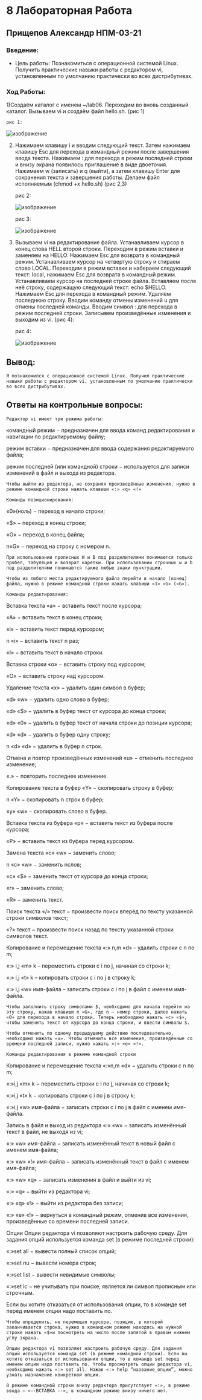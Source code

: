 # 8 Лабораторная Работа
## Прищепов Александр НПМ-03-21
### Введение:
- Цель работы:
    Познакомиться с операционной системой Linux. Получить практические навыки работы с редактором vi, установленным по умолчанию практически во всех дистрибутивах.
### Ход Работы:
1)Создаём каталог с именем ~/lab06. Переходим во вновь созданный каталог. Вызываем vi и создаём файл hello.sh. (рис 1)

    рис 1:
    
   ![изображение](https://user-images.githubusercontent.com/104249657/168426369-346e7418-91ef-4c37-850a-9e83d5fe47c5.png)


2) Нажимаем клавишу i и вводим следующий текст. Затем нажимаем клавишу Esc для перехода в командный режим после завершения ввода текста. Нажимаем : для перехода в режим последней строки и внизу экрана появилось приглашение в виде двоеточия.
 Нажимаем w (записать) и q (выйти), а затем клавишу Enter для сохранения текста и завершения работы. Делаем файл исполняемым (сhmod +x hello.sh) (рис 2,3)
 
    рис 2:
    
   ![изображение](https://user-images.githubusercontent.com/104249657/168426461-c3d44a09-2c34-4699-b3b3-510a1cc5adc5.png)
    
    рис 3:
    
   ![изображение](https://user-images.githubusercontent.com/104249657/168426476-a9d1ccb6-4429-4eae-95f2-db19dae3f196.png)

3) Вызываем vi на редактирование файла. Устанавливаем курсор в конец слова HELL второй строки. Переходим в режим вставки и заменяем на HELLO. Нажимаем Esc для возврата в командный режим. Устанавливаем курсор на четвертую строку и стираем слово LOCAL. Переходим в режим вставки и набераем следующий текст: local, нажимаем Esc для возврата в командный режим. Устанавливаем курсор на последней строке файла. Вставляем после неё строку, содержащую следующий текст: echo $HELLO. Нажимаем Esc для перехода в командный режим. Удаляем последнюю строку. Вводим команду отмены изменений u для отмены последней команды.
Вводим символ : для перехода в режим последней строки. Записывем произведённые изменения и выходим из vi. (рис 4):

    рис 4:
    
   ![изображение](https://user-images.githubusercontent.com/104249657/168426674-4a8a7b81-a211-4dfd-ac58-dcd4936b3b47.png)

## Вывод:
    Я познакомился с операционной системой Linux. Получил практические навыки работы с редактором vi, установленным по умолчанию практически во всех дистрибутивах.

## Ответы на контрольные вопросы:
    
    Редактор vi имеет три режима работы:

командный режим − предназначен для ввода команд редактирования и навигации по редактируемому файлу;

режим вставки − предназначен для ввода содержания редактируемого файла;

режим последней (или командной) строки − используется для записи изменений в файл и выхода из редактора.

    Чтобы выйти из редактора, не сохраняя произведённые изменения, нужно в режиме командной строки нажать клавиши «:» «q» «!»

    Команды позиционирования:

«0»(ноль) − переход в начало строки;

«$» − переход в конец строки;

«G» − переход в конец файла;

n«G» − переход на строку с номером n.

    При использовании прописных W и B под разделителями понимаются только пробел, табуляция и возврат каретки. При использовании строчных w и b под разделителями понимаются также любые знаки пунктуации.

    Чтобы из любого места редактируемого файла перейти в начало (конец) файла, нужно в режиме командной строки нажать клавиши «1» «G» («G»).

    Команды редактирования:

Вставка текста «а» − вставить текст после курсора;

«А» − вставить текст в конец строки;

«i» − вставить текст перед курсором;

n «i» − вставить текст n раз;

«I» − вставить текст в начало строки.

Вставка строки «о» − вставить строку под курсором;

«О» − вставить строку над курсором.

Удаление текста «x» − удалить один символ в буфер;

«d» «w» − удалить одно слово в буфер;

«d» «$» − удалить в буфер текст от курсора до конца строки;

«d» «0» − удалить в буфер текст от начала строки до позиции курсора;

«d» «d» − удалить в буфер одну строку;

n «d» «d» − удалить в буфер n строк.

Отмена и повтор произведённых изменений «u» − отменить последнее изменение;

«.» − повторить последнее изменение.

Копирование текста в буфер «Y» − скопировать строку в буфер;

n «Y» − скопировать n строк в буфер;

«y» «w» − скопировать слово в буфер.

Вставка текста из буфера «p» − вставить текст из буфера после курсора;

«P» − вставить текст из буфера перед курсором.

Замена текста «c» «w» − заменить слово;

n «c» «w» − заменить nслов;

«c» «$» − заменить текст от курсора до конца строки;

«r» − заменить слово;

«R» − заменить текст.

Поиск текста «/» текст − произвести поиск вперёд по тексту указанной строки символов текст;

«?» текст − произвести поиск назад по тексту указанной строки символов текст.

Копирование и перемещение текста «:» n,m «d» – удалить строки с n по m;

«:» i,j «m» k – переместить строки с i по j, начиная со строки k;

«:» i,j «t» k – копировать строки с i по j в строку k;

«:» i,j «w» имя-файла – записать строки с i по j в файл с именем имя-файла.

    Чтобы заполнить строку символами $, необходимо для начала перейти на эту строку, нажав клавиши n «G», где n – номер строки, далее нажать «0» для перехода в начало строки. Теперь необходимо нажать «c» «$», чтобы заменить текст от курсора до конца строки, и ввести символы $.

    Чтобы отменить по одному предыдущему действию последовательно, необходимо нажать «u». Чтобы отменить все изменения, произведённые со времени последней записи, нужно нажать «:» «e» «!».

    Команды редактирования в режиме командной строки

Копирование и перемещение текста «:»n,m «d» − удалить строки с n по m;

«:»i,j «m» k − переместить строки с i по j, начиная со строки k;

«:»i,j «t» k − копировать строки с i по j в строку k;

«:»i,j «w» имя-файла − записать строки с i по j в файл с именем имя-файла.

Запись в файл и выход из редактора «:» «w» − записать изменённый текст в файл, не выходя из vi;

«:» «w» имя-файла − записать изменённый текст в новый файл с именем имя-файла;

«:» «w» «!» имя-файла − записать изменённый текст в файл с именем имя-файла;

«:» «w» «q» − записать изменения в файл и выйти из vi;

«:» «q» − выйти из редактора vi;

«:» «q» «!» − выйти из редактора без записи;

«:» «e» «!» − вернуться в командный режим, отменив все изменения, произведённые со времени последней записи.

Опции Опции редактора vi позволяют настроить рабочую среду. Для задания опций используется команда set (в режиме последней строки):

«:»set all − вывести полный список опций;

«:»set nu − вывести номера строк;

«:»set list − вывести невидимые символы;

«:»set ic − не учитывать при поиске, является ли символ прописным или строчным.

Если вы хотите отказаться от использования опции, то в команде set перед именем опции надо поставить no.

    Чтобы определить, не перемещая курсора, позицию, в которой заканчивается строка, нужно в командном режиме находясь на нужной строке нажать «$»и посмотреть на число после запятой в правом нижнем углу экрана.

    Опции редактора vi позволяют настроить рабочую среду. Для задания опций используется команда set (в режиме командной строки). Если вы хотите отказаться от использования опции, то в команде set перед именем опции надо поставить no. Чтобы просмотреть опции редактора vi, необходимо нажать «:» set all. Нажав «:» help “название_опции”, можно узнать назначение конкретной опции.

    В режиме командной строки внизу редактора присутствует «:», в режиме ввода – «--ВСТАВКА --», в командном режиме внизу ничего нет.

